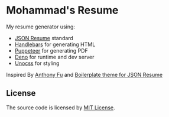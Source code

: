 # Mohammad's Resume

My resume generator using:

- [JSON Resume](https://jsonresume.org/) standard
- [Handlebars](https://handlebarsjs.com/) for generating HTML
- [Puppeteer](https://github.com/puppeteer/puppeteer) for generating PDF
- [Deno](https://deno.land) for runtime and dev server
- [Unocss](https://github.com/unocss/unocss/) for styling

Inspired By [Anthony Fu](https://github.com/antfu/resume) and
[Boilerplate theme for JSON Resume](https://github.com/jsonresume/jsonresume-theme-boilerplate)

## License

The source code is licensed by [MIT License](/LICENSE).

